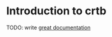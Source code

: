 # Introduction to crtb

TODO: write [great documentation](http://jacobian.org/writing/great-documentation/what-to-write/)
